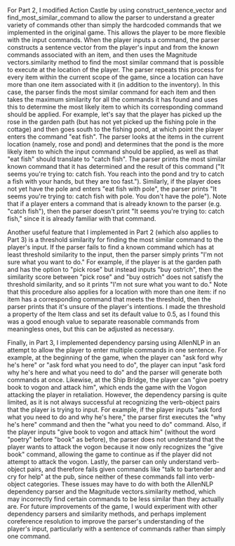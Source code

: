 For Part 2, I modified Action Castle by using construct_sentence_vector and find_most_similar_command to allow the parser to understand a greater variety of commands other than simply the hardcoded commands that we implemented in the original game. This allows the player to be more flexible with the input commands. When the player inputs a command, the parser constructs a sentence vector from the player's input and from the known commands associated with an item, and then uses the Magnitude vectors.similarity method to find the most similar command that is possible to execute at the location of the player. The parser repeats this process for every item within the current scope of the game, since a location can have more than one item associated with it (in addition to the inventory). In this case, the parser finds the most similar command for each item and then takes the maximum similarity for all the commands it has found and uses this to determine the most likely item to which its corresponding command should be applied. For example, let's say that the player has picked up the rose in the garden path (but has not yet picked up the fishing pole in the cottage) and then goes south to the fishing pond, at which point the player enters the command "eat fish". The parser looks at the items in the current location (namely, rose and pond) and determines that the pond is the more likely item to which the input command should be applied, as well as that "eat fish" should translate to "catch fish". The parser prints the most similar known command that it has determined and the result of this command ("It seems you're trying to: catch fish. You reach into the pond and try to catch a fish with your hands, but they are too fast."). Similarly, if the player does not yet have the pole and enters "eat fish with pole", the parser prints "It seems you're trying to: catch fish with pole. You don't have the pole"). Note that if a player enters a command that is already known to the parser (e.g. "catch fish"), then the parser doesn't print "It seems you're trying to: catch fish," since it is already familiar with that command.

Another useful feature that I implemented in Part 2 (which also applies to Part 3) is a threshold similarity for finding the most similar command to the player's input. If the parser fails to find a known command which has at least threshold similarity to the input, then the parser simply prints "I'm not sure what you want to do." For example, if the player is at the garden path and has the option to "pick rose" but instead inputs "buy ostrich", then the similarity score between "pick rose" and "buy ostrich" does not satisfy the threshold similarity, and so it prints "I'm not sure what you want to do." Note that this procedure also applies for a location with more than one item: if no item has a corresponding command that meets the threshold, then the parser prints that it's unsure of the player's intentions. I made the threshold a property of the Item class and set its default value to 0.5, as I found this was a good enough value to separate reasonable commands from meaningless ones, but this can be adjusted as necessary.

Finally, in Part 3, I implemented dependency parsing using AllenNLP in an attempt to allow the player to enter multiple commands in one sentence. For example, at the beginning of the game, when the player can "ask ford why he's here" or "ask ford what you need to do", the player can input "ask ford why he's here and what you need to do" and the parser will generate both commands at once. Likewise, at the Ship Bridge, the player can "give poetry book to vogon and attack him", which ends the game with the Vogon attacking the player in retaliation. However, the dependency parsing is quite limited, as it is not always successful at recognizing the verb-object pairs that the player is trying to input. For example, if the player inputs "ask ford what you need to do and why he's here," the parser first executes the "why he's here" command and then the "what you need to do" command. Also, if the player inputs "give book to vogon and attack him" (without the word "poetry" before "book" as before), the parser does not understand that the player wants to attack the vogon because it now only recognizes the "give book" command, allowing the game to continue as if the player did not attempt to attack the vogon. Lastly, the parser can only understand verb-object pairs, and therefore fails given commands like "talk to bartender and cry for help" at the pub, since neither of these commands fall into verb-object categories. These issues may have to do with both the AllenNLP dependency parser and the Magnitude vectors.similarity method, which may incorrectly find certain commands to be less similar than they actually are. For future improvements of the game, I would experiment with other dependency parsers and similarity methods, and perhaps implement coreference resolution to improve the parser's understanding of the player's input, particularly with a sentence of commands rather than simply one command.